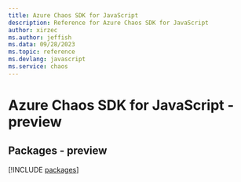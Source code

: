 ```yaml
---
title: Azure Chaos SDK for JavaScript
description: Reference for Azure Chaos SDK for JavaScript
author: xirzec
ms.author: jeffish
ms.data: 09/28/2023
ms.topic: reference
ms.devlang: javascript
ms.service: chaos
---
```

# Azure Chaos SDK for JavaScript - preview
## Packages - preview
[!INCLUDE [packages](chaos-index.md)]